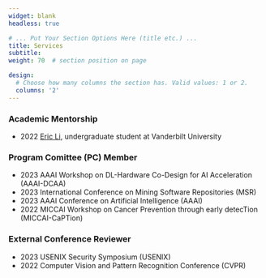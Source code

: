 ```yaml
---
widget: blank
headless: true

# ... Put Your Section Options Here (title etc.) ...
title: Services
subtitle:
weight: 70  # section position on page

design:
  # Choose how many columns the section has. Valid values: 1 or 2.
  columns: '2'
---
```


### Academic Mentorship
* 2022 [Eric Li](https://www.linkedin.com/in/jiliang-eric-li/), undergraduate student at Vanderbilt University

### Program Comittee (PC) Member
* 2023 AAAI Workshop on DL-Hardware Co-Design for AI Acceleration (AAAI-DCAA)
* 2023 International Conference on Mining Software Repositories (MSR)
* 2023 AAAI Conference on Artificial Intelligence (AAAI)
* 2022 MICCAI Workshop on Cancer Prevention through early detecTion (MICCAI-CaPTion)

### External Conference Reviewer
* 2023 USENIX Security Symposium (USENIX)
* 2022 Computer Vision and Pattern Recognition Conference (CVPR)
